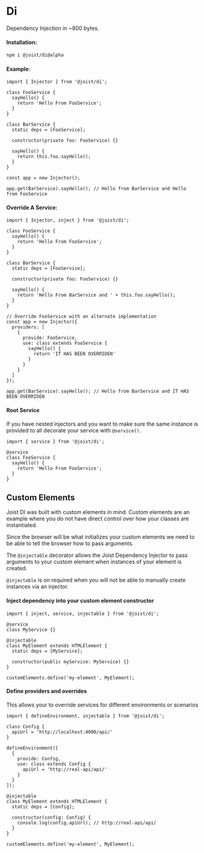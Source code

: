 # Di

Dependency Injection in ~800 bytes.

#### Installation:

```BASH
npm i @joist/di@alpha
```

#### Example:

```TS
import { Injector } from '@joist/di';

class FooService {
  sayHello() {
    return 'Hello From FooService';
  }
}

class BarService {
  static deps = [FooService];

  constructor(private foo: FooService) {}

  sayHello() {
    return this.foo.sayHello();
  }
}

const app = new Injector();

app.get(BarService).sayHello(); // Hello from BarService and Hello from FooService
```

#### Override A Service:

```TS
import { Injector, inject } from '@joist/di';

class FooService {
  sayHello() {
    return 'Hello From FooService';
  }
}

class BarService {
  static deps = [FooService];

  constructor(private foo: FooService) {}

  sayHello() {
    return 'Hello From BarService and ' + this.foo.sayHello();
  }
}

// Override FooService with an alternate implementation
const app = new Injector({
  providers: [
    {
      provide: FooService,
      use: class extends FooService {
        sayHello() {
          return 'IT HAS BEEN OVERRIDEN'
        }
      }
    }
  ]
});

app.get(BarService).sayHello(); // Hello from BarService and IT HAS BEEN OVERRIDEN
```

#### Root Service

If you have nested injectors and you want to make sure the same instance is provided to all decorate your service with `@service()`.

```TS
import { service } from '@joist/di';

@service
class FooService {
  sayHello() {
    return 'Hello From FooService';
  }
}
```

## Custom Elements

Joist DI was built with custom elements in mind. Custom elements are an example where you do not have direct control over how your classes are instantiated.

Since the browser will be what initializes your custom elements we need to be able to tell the browser how to pass arguments.

The `@injectable` decorator allows the Joist Dependency Injector to pass arguments to your custom element when instances of your element is created.

`@injectable` is on required when you will not be able to manually create instances via an injector.

#### Inject dependency into your custom element constructor

```TS
import { inject, service, injectable } from '@joist/di';

@service
class MyService {}

@injectable
class MyElement extends HTMLElement {
  static deps = [MyService];

  constructor(public myService: MyService) {}
}

customElements.define('my-element', MyElement);
```

#### Define providers and overrides

This allows your to override services for different environments or scenarios

```TS
import { defineEnvironment, injectable } from '@joist/di';

class Config {
  apiUrl = 'http://localhost:4000/api/'
}

defineEnvironment([
  {
    provide: Config,
    use: class extends Config {
      apiUrl = 'http://real-api/api/'
    }
  }
]);

@injectable
class MyElement extends HTMLElement {
  static deps = [Config];

  constructor(config: Config) {
    console.log(config.apiUrl); // http://real-api/api/
  }
}

customElements.define('my-element', MyElement);
```

